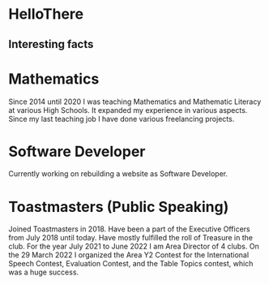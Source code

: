 # HelloThere
## Interesting facts

# Mathematics
Since 2014 until 2020 I was teaching Mathematics and Mathematic Literacy at various High Schools. It expanded my experience in various aspects. Since my last teaching job I have done various freelancing projects. 

# Software Developer
Currently working on rebuilding a website as Software Developer.

# Toastmasters (Public Speaking)
Joined Toastmasters in 2018. Have been a part of the Executive Officers from July 2018 until today. Have mostly fulfilled the roll of Treasure in the club. For the year July 2021 to June 2022 I am Area Director of 4 clubs. On the 29 March 2022 I organized the Area Y2 Contest for the International Speech Contest, Evaluation Contest, and the Table Topics contest, which was a huge success.
